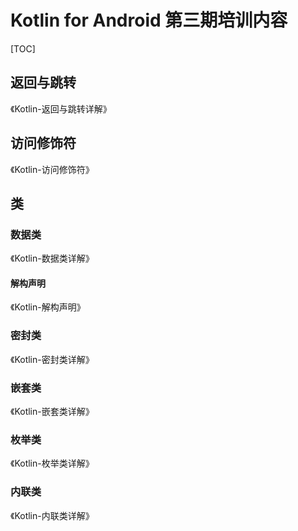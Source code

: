
# Kotlin for Android 第三期培训内容

[TOC]


## 返回与跳转  

《Kotlin-返回与跳转详解》

## 访问修饰符  

《Kotlin-访问修饰符》

## 类


### 数据类 

《Kotlin-数据类详解》

#### 解构声明 

《Kotlin-解构声明》

### 密封类 

《Kotlin-密封类详解》


### 嵌套类 

《Kotlin-嵌套类详解》

### 枚举类  

《Kotlin-枚举类详解》

### 内联类 

《Kotlin-内联类详解》



